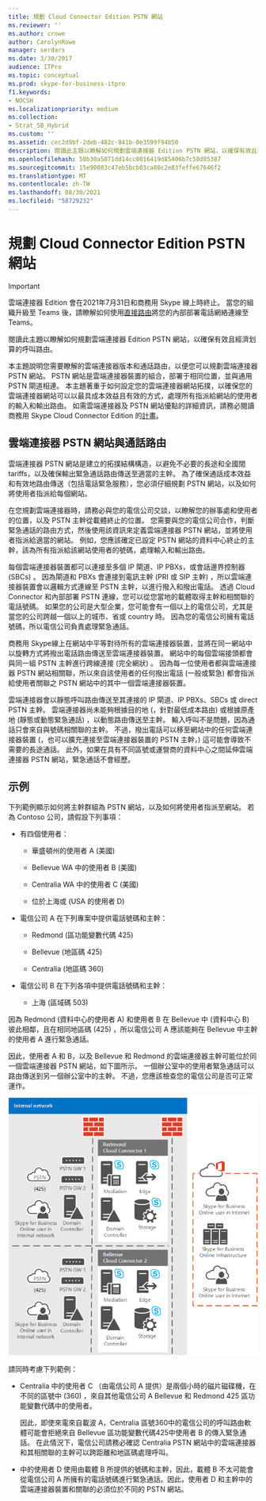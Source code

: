 ```yaml
---
title: 規劃 Cloud Connector Edition PSTN 網站
ms.reviewer: ''
ms.author: crowe
author: CarolynRowe
manager: serdars
ms.date: 3/30/2017
audience: ITPro
ms.topic: conceptual
ms.prod: skype-for-business-itpro
f1.keywords:
- NOCSH
ms.localizationpriority: medium
ms.collection:
- Strat_SB_Hybrid
ms.custom: ''
ms.assetid: cec2d9bf-2deb-482c-841b-0e3599f94b50
description: 閱讀此主題以瞭解如何規劃雲端連接器 Edition PSTN 網站，以確保有效且經濟划算的呼叫路由。
ms.openlocfilehash: 50b30a5071dd14cc0016419d85406b7c50d85387
ms.sourcegitcommit: 15e90083c47eb5bcb03ca80c2e83feffe67646f2
ms.translationtype: MT
ms.contentlocale: zh-TW
ms.lasthandoff: 08/30/2021
ms.locfileid: "58729232"
---
```

# <a name="plan-for-cloud-connector-edition-pstn-sites"></a>規劃 Cloud Connector Edition PSTN 網站

> [!Important]
> 雲端連接器 Edition 會在2021年7月31日和商務用 Skype 線上時終止。 當您的組織升級至 Teams 後，請瞭解如何使用[直接路由](/MicrosoftTeams/direct-routing-landing-page)將您的內部部署電話網絡連線至 Teams。
 
閱讀此主題以瞭解如何規劃雲端連接器 Edition PSTN 網站，以確保有效且經濟划算的呼叫路由。
  
本主題說明您需要瞭解的雲端連接器版本和通話路由，以便您可以規劃雲端連接器 PSTN 網站。 PSTN 網站是雲端連接器裝置的組合，部署于相同位置，並與通用 PSTN 閘道相連。 本主題著重于如何設定您的雲端連接器網站拓撲，以確保您的雲端連接器網站可以以最具成本效益且有效的方式，處理所有指派給網站的使用者的輸入和輸出路由。 如需雲端連接器及 PSTN 網站優點的詳細資訊，請務必閱讀商務用 Skype Cloud Connector Edition 的[計畫](plan-skype-for-business-cloud-connector-edition.md)。 
  
## <a name="cloud-connector-pstn-sites-and-call-routing"></a>雲端連接器 PSTN 網站與通話路由

雲端連接器 PSTN 網站是建立的拓撲結構構造，以避免不必要的長途和全國間 tariffs，以及確保輸出緊急通話路由傳送至適當的主幹。 為了確保通話成本效益和有效地路由傳送（包括電話緊急服務），您必須仔細規劃 PSTN 網站，以及如何將使用者指派給每個網站。 
  
在您規劃雲端連接器時，請務必與您的電信公司交談，以瞭解您的辦事處和使用者的位置，以及 PSTN 主幹從載體終止的位置。 您需要與您的電信公司合作，判斷緊急通話的路由方式，然後使用該資訊來定義雲端連接器 PSTN 網站，並將使用者指派給適當的網站。 例如，您應該確定已設定 PSTN 網站的資料中心終止的主幹，該為所有指派給該網站使用者的號碼，處理輸入和輸出路由。 
  
每個雲端連接器裝置都可以連接至多個 IP 閘道、IP PBXs，或會話邊界控制器 (SBCs) 。 因為閘道和 PBXs 會連接到電訊主幹 (PRI 或 SIP 主幹) ，所以雲端連接器裝置會以邏輯方式連線至 PSTN 主幹，以進行撥入和撥出電話。 透過 Cloud Connector 和內部部署 PSTN 連線，您可以從您當地的載體取得主幹和相關聯的電話號碼。 如果您的公司是大型企業，您可能會有一個以上的電信公司，尤其是當您的公司跨越一個以上的城市、省或 country 時。 因為您的電信公司擁有電話號碼，所以電信公司負責處理緊急通話。
  
商務用 Skype線上在網站中平等對待所有的雲端連接器裝置，並將在同一網站中以旋轉方式將撥出電話路由傳送至雲端連接器裝置。 網站中的每個雲端接頭都會與同一組 PSTN 主幹進行跨線連接 (完全網狀) 。 因為每一位使用者都與雲端連接器 PSTN 網站相關聯，所以來自該使用者的任何撥出電話 (一般或緊急) 都會指派給使用者關聯之 PSTN 網站中的其中一個雲端連接器裝置。 
  
雲端連接器會以靜態呼叫路由傳送至其連接的 IP 閘道、IP PBXs、SBCs 或 direct PSTN 主幹。 雲端連接器尚未能夠根據目的地 (，針對最低成本路由) 或根據原產地 (靜態或動態緊急通話) ，以動態路由傳送至主幹。 輸入呼叫不是問題，因為通話只會來自與號碼相關聯的主幹。 不過，撥出電話可以移至網站中的任何雲端連接器裝置 (，也可以擴充連接至雲端連接器裝置的 PSTN 主幹，) 這可能會導致不需要的長途通話。 此外，如果在具有不同區號或運營商的資料中心之間延伸雲端連接器 PSTN 網站，緊急通話不會經歷。
  
## <a name="an-example"></a>示例

下列範例顯示如何將主幹群組為 PSTN 網站，以及如何將使用者指派至網站。 若為 Contoso 公司，請假設下列事項：
  
- 有四個使用者： 
    
  - 華盛頓州的使用者 A (美國) 
    
  - Bellevue WA 中的使用者 B (美國) 
    
  - Centralia WA 中的使用者 C (美國) 
    
  - 位於上海或 (USA 的使用者 D) 
    
- 電信公司 A 在下列專案中提供電話號碼和主幹：
    
  - Redmond (區功能變數代碼 425) 
    
  - Bellevue (地區碼 425) 
    
  - Centralia (地區碼 360) 
    
- 電信公司 B 在下列各項中提供電話號碼和主幹：
    
  -  上海 (區域碼 503) 
    
因為 Redmond (資料中心的使用者 A) 和使用者 B 在 Bellevue 中 (資料中心 B) 彼此相鄰，且在相同地區碼 (425) ，所以電信公司 A 應該能夠在 Bellevue 中主幹的使用者 A 進行緊急通話。 
  
因此，使用者 A 和 B，以及 Bellevue 和 Redmond 的雲端連接器主幹可能位於同一個雲端連接器 PSTN 網站，如下圖所示。 一個辦公室中的使用者緊急通話可以路由傳送到另一個辦公室中的主幹。 不過，您應該檢查您的電信公司是否可正常運作。
  
![如何設定 PSTN 網站。](../../media/2659caa7-9c18-4d4f-9c7a-61d0e6a07dc3.png)
  
請同時考慮下列範例：
  
- Centralia 中的使用者 C （由電信公司 A 提供）是兩個小時的磁片磁碟機，在不同的區號中 (360) ，來自其他電信公司 A Bellevue 和 Redmond 425 區功能變數代碼中的使用者。 
    
    因此，即使來電來自載波 A，Centralia 區號360中的電信公司的呼叫路由軟體可能會拒絕來自 Bellevue 區功能變數代碼425中使用者 B 的傳入緊急通話。 在此情況下，電信公司請務必確認 Centralia PSTN 網站中的雲端連接器和其相關聯的主幹可以跨距離和地區碼處理呼叫。
    
- 中的使用者 D 使用由載體 B 所提供的號碼和主幹，因此，載體 B 不太可能會從電信公司 A 所擁有的電話號碼進行緊急通話。因此，使用者 D 和主幹中的雲端連接器裝置和關聯的必須位於不同的 PSTN 網站。
